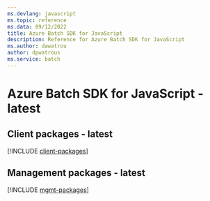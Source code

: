 ```yaml
---
ms.devlang: javascript
ms.topic: reference
ms.data: 09/12/2022
title: Azure Batch SDK for JavaScript
description: Reference for Azure Batch SDK for JavaScript
ms.author: dawatrou
author: dpwatrous
ms.service: batch
---
```

# Azure Batch SDK for JavaScript - latest

## Client packages - latest
[!INCLUDE [client-packages](batch-client-index.md)]
## Management packages - latest
[!INCLUDE [mgmt-packages](batch-mgmt-index.md)]